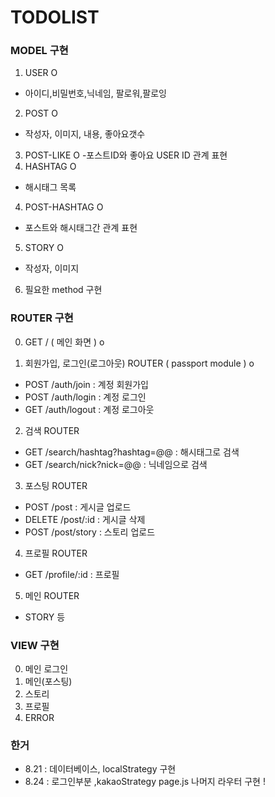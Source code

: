 # TODOLIST

### MODEL 구현
 1. USER O
   - 아이디,비밀번호,닉네임, 팔로워,팔로잉
 2. POST O
   - 작성자, 이미지, 내용, 좋아요갯수
 3. POST-LIKE O
   -포스트ID와 좋아요 USER ID 관계 표현
 3. HASHTAG O
   - 해시태그 목록
 4. POST-HASHTAG O
   - 포스트와 해시태그간 관계 표현
 5. STORY O
   - 작성자, 이미지
 6. 필요한 method 구현
  
### ROUTER 구현
 0. GET / ( 메인 화면 ) o
 
 1. 회원가입, 로그인(로그아웃) ROUTER ( passport module ) o
   - POST /auth/join : 계정 회원가입
   - POST /auth/login : 계정 로그인
   - GET /auth/logout : 계정 로그아웃
 2. 검색 ROUTER
   - GET /search/hashtag?hashtag=@@ : 해시태그로 검색
   - GET /search/nick?nick=@@ : 닉네임으로 검색
 3. 포스팅 ROUTER
   - POST /post : 게시글 업로드
   - DELETE /post/:id : 게시글 삭제
   - POST /post/story : 스토리 업로드
 4. 프로필 ROUTER
   - GET /profile/:id : 프로필
 5. 메인 ROUTER
   - STORY 등 
   
### VIEW 구현
 0. 메인 로그인
 1. 메인(포스팅)
 2. 스토리
 3. 프로필
 4. ERROR
 
 
 
 ### 한거
 - 8.21 : 데이터베이스, localStrategy 구현
 - 8.24 : 로그인부분 ,kakaoStrategy
  page.js 나머지 라우터 구현 !